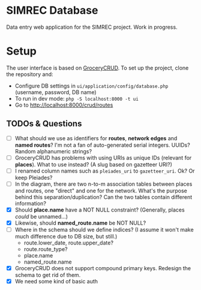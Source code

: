 # SIMREC Database

Data entry web application for the SIMREC project. Work in progress.

# Setup

The user interface is based on [GroceryCRUD](https://www.grocerycrud.com/). To set up the project,
clone the repository and:

- Configure DB settings in `ui/application/config/database.php` (username, password, DB name)
- To run in dev mode: `php -S localhost:8000 -t ui`
- Go to [http://localhost:8000/crud/routes](http://localhost:8000/crud/routes)

## TODOs  & Questions

- [ ] What should we use as identifiers for __routes__, __network edges__ and __named routes__? I'm not a fan of 
  auto-generated serial integers. UUIDs? Random alphanumeric strings?
- [ ] GroceryCRUD has problems with using URIs as unique IDs (relevant for __places__). What to use instead? (A 
  slug based on gazetteer URI?)
- [ ] I renamed column names such as `pleiades_uri` to `gazetteer_uri`. Ok? Or keep Pleiades?
- [ ] In the diagram, there are two n-to-m association tables between places and routes, one "direct" and one for the 
  network. What's the purpose behind this separation/duplication? Can the two tables contain different information?
- [x] Should __place.name__ have a NOT NULL constraint? (Generally, places _could_ be unnamed...)
- [x] Likewise, should __named_route.name__ be NOT NULL?
- [ ] Where in the schema should we define indices? (I assume it won't make much difference due to DB size, but still.)
  - route.lower_date, route.upper_date?
  - route.route_type?
  - place.name
  - named_route.name
- [x] GroceryCRUD does not support compound primary keys. Redesign the schema to get rid of them.
- [x] We need some kind of basic auth
